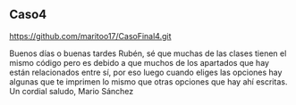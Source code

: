 ## Caso4
https://github.com/maritoo17/CasoFinal4.git

Buenos días o buenas tardes Rubén, sé que muchas de las clases tienen el mismo código pero es debido a que muchos de los apartados que hay están relacionados entre sí, por eso luego cuando eliges las opciones hay algunas que te imprimen lo mismo que otras opciones que hay ahí escritas.
Un cordial saludo, 
Mario Sánchez
